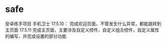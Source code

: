 # safe
安卓练手项目 手机卫士
17.5.10：
  完成欢迎页面，不管发生什么异常，都能跳转到主页面
 17.5.11
 完成主页面，主要涉及自定义控件，自定义组合控件，自定义属性的编写，并完成设置的部分功能

